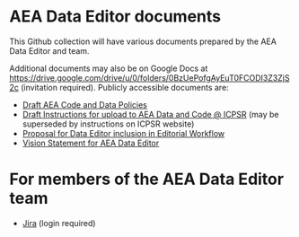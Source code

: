 # AEA Data Editor documents

This Github collection will have various documents prepared by the AEA Data Editor and team.

Additional documents may also be on Google Docs at https://drive.google.com/drive/u/0/folders/0BzUePofgAyEuT0FCODI3Z3ZjS2c (invitation required). Publicly accessible documents are:
- [Draft AEA Code and Data Policies](https://docs.google.com/spreadsheets/d/1khrXxnmKC7Llj9vH17r1KEkN0hcTVqZnQloretcOwDA/edit?usp=sharing)
- [Draft Instructions for upload to AEA Data and Code @ ICPSR](https://docs.google.com/document/d/1Po19f5lSgmtwdgxgjZpFnNJC3L1XuOZ9LK0HlNHuYvk/edit?usp=sharing) (may be superseded by instructions on ICPSR website)
- [Proposal for Data Editor inclusion in Editorial Workflow](https://docs.google.com/document/d/1kNN_BsYpc-oVsKTJOyZzrq9tYwHBagtft6aSjtXhK_Q/edit?usp=sharing)
- [Vision Statement for AEA Data Editor](https://docs.google.com/document/d/1JP7sPVnlzzVzWfI55E72hq4rERde68cNKdNUN3Sm1F0/edit?usp=sharing)

# For members of the AEA Data Editor team
- [Jira](https://aeadataeditors.atlassian.net/) (login required)

